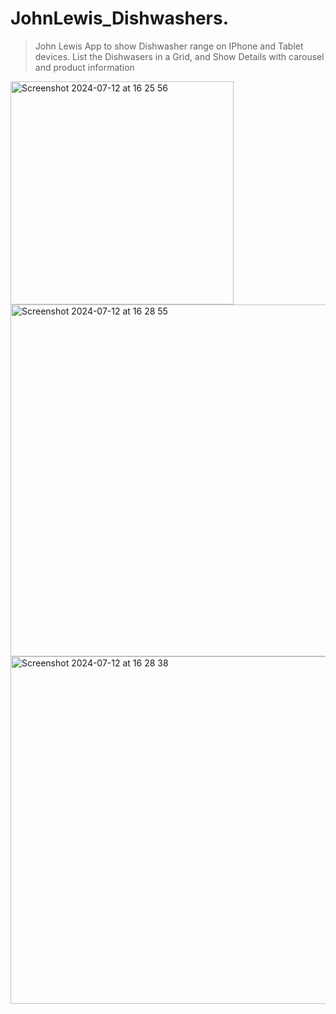 # JohnLewis_Dishwashers.

>John Lewis App to show Dishwasher range on IPhone and Tablet devices.
>List the Dishwasers in a Grid, and Show Details with carousel and product information



<img width="357" alt="Screenshot 2024-07-12 at 16 25 56" src="https://github.com/user-attachments/assets/7a95e33a-7250-4d86-a9ff-0a09708910cd">


<img width="563" alt="Screenshot 2024-07-12 at 16 28 55" src="https://github.com/user-attachments/assets/a5b7497a-f628-47af-972d-5b79c8852d27">


<img width="556" alt="Screenshot 2024-07-12 at 16 28 38" src="https://github.com/user-attachments/assets/ff1b9da6-16a6-4e96-86e5-2f5670a461a3">
